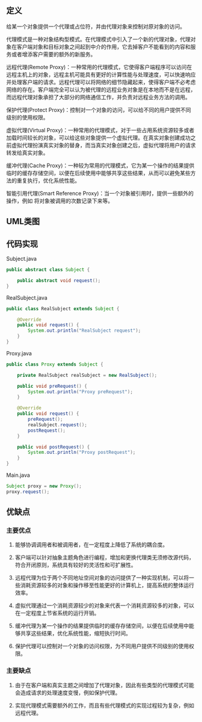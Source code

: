 ## 定义

给某一个对象提供一个代理或占位符，并由代理对象来控制对原对象的访问。

代理模式是一种对象结构型模式。在代理模式中引入了一个新的代理对象，代理对象在客户端对象和目标对象之间起到中介的作用，它去掉客户不能看到的内容和服务或者增添客户需要的额外的新服务。

远程代理(Remote Proxy)：一种常用的代理模式，它使得客户端程序可以访问在远程主机上的对象，远程主机可能具有更好的计算性能与处理速度，可以快速响应并处理客户端的请求。远程代理可以将网络的细节隐藏起来，使得客户端不必考虑网络的存在。客户端完全可以认为被代理的远程业务对象是在本地而不是在远程，而远程代理对象承担了大部分的网络通信工作，并负责对远程业务方法的调用。

保护代理(Protect Proxy)：控制对一个对象的访问，可以给不同的用户提供不同级别的使用权限。

虚拟代理(Virtual Proxy)：一种常用的代理模式，对于一些占用系统资源较多或者加载时间较长的对象，可以给这些对象提供一个虚拟代理。在真实对象创建成功之前虚拟代理扮演真实对象的替身，而当真实对象创建之后，虚拟代理将用户的请求转发给真实对象。

缓冲代理(Cache Proxy)：一种较为常用的代理模式，它为某一个操作的结果提供临时的缓存存储空间，以便在后续使用中能够共享这些结果，从而可以避免某些方法的重复执行，优化系统性能。

智能引用代理(Smart Reference Proxy)：当一个对象被引用时，提供一些额外的操作，例如
将对象被调用的次数记录下来等。

## UML类图

## 代码实现

Subject.java
``` java
public abstract class Subject {

    public abstract void request();
}
```

RealSubject.java
``` java
public class RealSubject extends Subject {

    @Override
    public void request() {
        System.out.println("RealSubject request");
    }
}
```

Proxy.java
``` java
public class Proxy extends Subject {

    private RealSubject realSubject = new RealSubject();

    public void preRequest() {
        System.out.println("Proxy preRequest");
    }

    @Override
    public void request() {
        preRequest();
        realSubject.request();
        postRequest();
    }

    public void postRequest() {
        System.out.println("Proxy postRequest");
    }
}
```

Main.java
``` java
Subject proxy = new Proxy();
proxy.request();
```

## 优缺点

### 主要优点

1. 能够协调调用者和被调用者，在一定程度上降低了系统的耦合度。

2. 客户端可以针对抽象主题角色进行编程，增加和更换代理类无须修改源代码，符合开闭原则，系统具有较好的灵活性和可扩展性。

3. 远程代理为位于两个不同地址空间对象的访问提供了一种实现机制，可以将一些消耗资源较多的对象和操作移至性能更好的计算机上，提高系统的整体运行效率。

4. 虚拟代理通过一个消耗资源较少的对象来代表一个消耗资源较多的对象，可以在一定程度上节省系统的运行开销。

5. 缓冲代理为某一个操作的结果提供临时的缓存存储空间，以便在后续使用中能够共享这些结果，优化系统性能，缩短执行时间。

6. 保护代理可以控制对一个对象的访问权限，为不同用户提供不同级别的使用权限。

### 主要缺点

1. 由于在客户端和真实主题之间增加了代理对象，因此有些类型的代理模式可能会造成请求的处理速度变慢，例如保护代理。

2. 实现代理模式需要额外的工作，而且有些代理模式的实现过程较为复杂，例如远程代理。